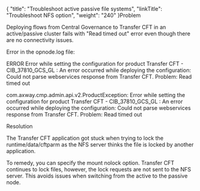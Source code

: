 {
    "title": "Troubleshoot active passive file systems",
    "linkTitle": "Troubleshoot NFS option",
    "weight": "240"
}Problem

Deploying flows from Central Governance to Transfer CFT in an active/passive cluster fails with "Read timed out" error even though there are no connectivity issues.

Error in the opnode.log file:

ERROR Error while setting the configuration for product Transfer CFT - CIB\_37810\_GCS\_GL : An error occurred while deploying the configuration: Could not parse webservices response from Transfer CFT. Problem: Read timed out

com.axway.cmp.admin.api.v2.ProductException: Error while setting the configuration for product Transfer CFT - CIB\_37810\_GCS\_GL : An error occurred while deploying the configuration: Could not parse webservices response from Transfer CFT. Problem: Read timed out

Resolution

The Transfer CFT application got stuck when trying to lock the runtime/data/cftparm as the NFS server thinks the file is locked by another application.

To remedy, you can specify the mount nolock option. Transfer CFT continues to lock files, however, the lock requests are not sent to the NFS server. This avoids issues when switching from the active to the passive node.
